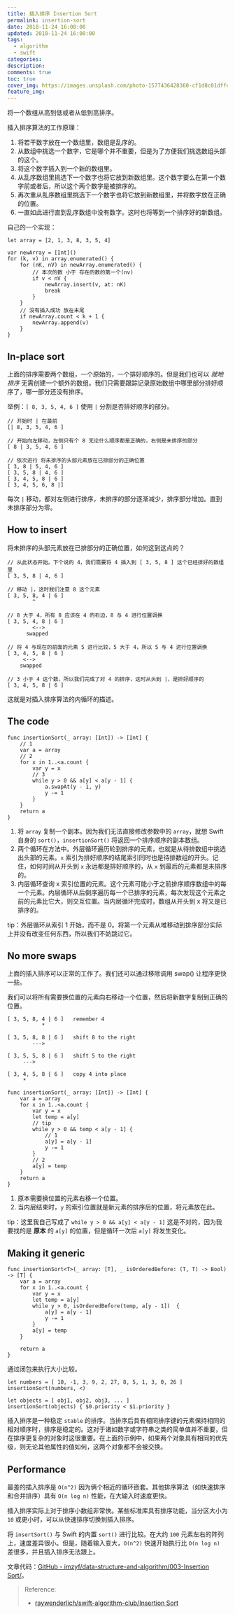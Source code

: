 ```yaml
---
title: 插入排序 Insertion Sort
permalink: insertion-sort
date: 2018-11-24 16:00:00
updated: 2018-11-24 16:00:00
tags:
  - algorithm
  - swift
categories:
description:
comments: true
toc: true
cover_img: https://images.unsplash.com/photo-1577436428360-cf1d8c01dffe?ixlib=rb-1.2.1&ixid=eyJhcHBfaWQiOjEyMDd9&auto=format&fit=crop&w=640&q=80
feature_img:
---
```


将一个数组从高到低或者从低到高排序。

插入排序算法的工作原理：

1. 将若干数字放在一个数组里，数组是乱序的。
2. 从数组中挑选一个数字，它是哪个并不重要，但是为了方便我们挑选数组头部的这个。
3. 将这个数字插入到一个新的数组里。
4. 从乱序数组里挑选下一个数字也将它放到新数组里。这个数字要么在第一个数字前或者后，所以这个两个数字是被排序的。
5. 再次重从乱序数组里挑选下一个数字也将它放到新数组里，并将数字放在正确的位置。
6. 一直如此进行直到乱序数组中没有数字。这时也将等到一个排序好的新数组。

<!-- more -->

自己的一个实现：

```
let array = [2, 1, 3, 8, 3, 5, 4]

var newArray = [Int]()
for (k, v) in array.enumerated() {
    for (nK, nV) in newArray.enumerated() {
        // 本次的数 小于 存在的数的第一个(nv)
        if v < nV {
            newArray.insert(v, at: nK)
            break
        }
    }
    // 没有插入成功 放在末尾
    if newArray.count < k + 1 {
        newArray.append(v)
    }
}
```

## In-place sort

上面的排序需要两个数组，一个原始的，一个排好顺序的。但是我们也可以 _就地排序_ 无需创建一个额外的数组。我们只需要跟踪记录原始数组中哪里部分排好顺序了，哪一部分还没有排序。

举例：`[ 8, 3, 5, 4, 6 ]` 使用 `|` 分割是否排好顺序的部分。

```
// 开始时 | 在最前
[| 8, 3, 5, 4, 6 ]

// 开始向左移动，左侧只有个 8 无论什么顺序都是正确的，右侧是未排序的部分
[ 8 | 3, 5, 4, 6 ]

// 依次进行 将未排序的头部元素放在已排部分的正确位置
[ 3, 8 | 5, 4, 6 ]
[ 3, 5, 8 | 4, 6 ]
[ 3, 4, 5, 8 | 6 ]
[ 3, 4, 5, 6, 8 |]
```

每次 `|` 移动，都对左侧进行排序，未排序的部分逐渐减少，排序部分增加。直到未排序部分为零。

## How to insert

将未排序的头部元素放在已排部分的正确位置，如何这到这点的？

```
// 从此状态开始。下个说的 4，我们需要将 4 插入到 [ 3, 5, 8 ] 这个已经排好的数组里
[ 3, 5, 8 | 4, 6 ]

// 移动 |，这时我们注意 8 这个元素
[ 3, 5, 8, 4 | 6 ]
        ^

// 8 大于 4，所有 8 应该在 4 的右边，8 与 4 进行位置调换
[ 3, 5, 4, 8 | 6 ]
        <-->
      swapped

// 将 4 与现在的前面的元素 5 进行比较，5 大于 4，所以 5 与 4 进行位置调换
[ 3, 4, 5, 8 | 6 ]
     <-->
    swapped

// 3 小于 4 这个数，所以我们完成了对 4 的排序，这时从头到 |，是排好顺序的
[ 3, 4, 5, 8 | 6 ]
```

这就是对插入排序算法的内循环的描述。

## The code

```
func insertionSort(_ array: [Int]) -> [Int] {
    // 1
    var a = array
    // 2
    for x in 1..<a.count {
        var y = x
        // 3
        while y > 0 && a[y] < a[y - 1] {
            a.swapAt(y - 1, y)
            y -= 1
        }
    }
    return a
}
```

1. 将 `array` 复制一个副本。因为我们无法直接修改参数中的 `array`，就想 Swift 自身的 `sort()`，`insertionSort()` 将返回一个排序顺序的副本数组。
2. 两个循环在方法中。外层循环遍历轮到排序的元素，也就是从待排数组中挑选出头部的元素。`x` 索引为排好顺序的结尾索引同时也是待排数组的开头。记住，如何时间从开头到 `x` 永远都是排好顺序的，从 `x` 到最后的元素都是未排序的。
3. 内层循环查询 x 索引位置的元素。这个元素可能小于之前排序顺序数组中的每一个元素。内层循环从后倒序遍历每一个已排序的元素，每次发现这个元素之前的元素比它大，则交互位置。当内层循环完成时，数组从开头到 x 将又是已排序的。

tip：外层循环从索引 1 开始，而不是 0。将第一个元素从堆移动到排序部分实际上并没有改变任何东西，所以我们不妨跳过它。

## No more swaps

上面的插入排序可以正常的工作了。我们还可以通过移除调用 swap() 让程序更快一些。

我们可以将所有需要换位置的元素向右移动一个位置，然后将新数字复制到正确的位置。

```
[ 3, 5, 8, 4 | 6 ]   remember 4
           *

[ 3, 5, 8, 8 | 6 ]   shift 8 to the right
        --->

[ 3, 5, 5, 8 | 6 ]   shift 5 to the right
     --->

[ 3, 4, 5, 8 | 6 ]   copy 4 into place
     *
```

```
func insertionSort(_ array: [Int]) -> [Int] {
    var a = array
    for x in 1..<a.count {
        var y = x
        let temp = a[y]
        // tip
        while y > 0 && temp < a[y - 1] {
            // 1
            a[y] = a[y - 1]
            y -= 1
        }
        // 2
        a[y] = temp
    }
    return a
}
```

1. 原本需要换位置的元素右移一个位置。
2. 当内层结束时，`y` 的索引位置就是新元素的排序后的位置，将元素放在此。

tip：这里我自己写成了 `while y > 0 && a[y] < a[y - 1]` 这是不对的，因为我要找的是 **原本** 的 `a[y]` 的位置，但是循环一次后 `a[y]` 将发生变化。

## Making it generic

```
func insertionSort<T>(_ array: [T], _ isOrderedBefore: (T, T) -> Bool) -> [T] {
    var a = array
    for x in 1..<a.count {
        var y = x
        let temp = a[y]
        while y > 0, isOrderedBefore(temp, a[y - 1])  {
            a[y] = a[y - 1]
            y -= 1
        }
        a[y] = temp
    }

    return a
}
```

通过闭包来执行大小比较。

```
let numbers = [ 10, -1, 3, 9, 2, 27, 8, 5, 1, 3, 0, 26 ]
insertionSort(numbers, <)

let objects = [ obj1, obj2, obj3, ... ]
insertionSort(objects) { $0.priority < $1.priority }
```

插入排序是一种稳定 `stable` 的排序。当排序后具有相同排序键的元素保持相同的相对顺序时，排序是稳定的。这对于诸如数字或字符串之类的简单值并不重要，但在排序更复杂的对象时这很重要。在上面的示例中，如果两个对象具有相同的优先级，则无论其他属性的值如何，这两个对象都不会被交换。

## Performance

最差的插入排序是 `O(n^2)` 因为俩个相近的循环嵌套。其他排序算法（如快速排序和合并排序）具有 `O(n log n)` 性能，在大输入时速度更快。

插入排序实际上对于排序小数组非常快。某些标准库具有排序功能，当分区大小为 `10` 或更小时，可以从快速排序切换到插入排序。

将 `insertSort()` 与 Swift 的内置 `sort()` 进行比较。在大约 `100` 元素左右的阵列上，速度差异很小。但是，随着输入变大，`O(n^2)` 快速开始执行比 `O(n log n)` 差很多，并且插入排序无法跟上。

文章代码：[GitHub - imzyf/data-structure-and-algorithm/003-Insertion Sort/](https://github.com/imzyf/data-structure-and-algorithm/tree/master/003-Insertion%20Sort)。

> Reference:
>
> - [raywenderlich/swift-algorithm-club/Insertion Sort](https://github.com/raywenderlich/swift-algorithm-club/tree/master/Insertion%20Sort)
